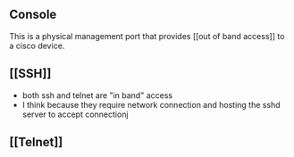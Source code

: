 
## Console
This is a physical management port that provides [[out of band access]] to a cisco device.


## [[SSH]]
- both ssh and telnet are "in band" access 
- I think because they require network connection and hosting the sshd server to accept connectionj

## [[Telnet]]